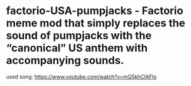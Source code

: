# factorio-USA-pumpjacks - Factorio meme mod that simply replaces the sound of pumpjacks with the “canonical” US anthem with accompanying sounds.

used song: https://www.youtube.com/watch?v=mQ5khClAFIo
